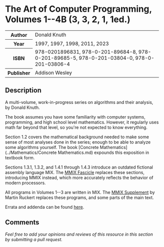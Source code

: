 # The Art of Computer Programming, Volumes 1--4B (3, 3, 2, 1, 1ed.)

<table>
  <tr>
    <th>Author</th>
    <td>Donald Knuth</td>
  </tr>
  <tr>
    <th>Year</th>
    <td>1997, 1997, 1998, 2011, 2023</td>
  </tr>
  <tr>
    <th>ISBN</th>
    <td>978-0201896831, 978-0-201-89684-8, 978-0-201-89685-5, 978-0-201-03804-0, 978-0-201-03806-4</td>
  </tr>
  <tr>
    <th>Publisher</th>
    <td>Addison Wesley</td>
  </tr>
</table>

## Description

A multi-volume, work-in-progress series on algorithms and their analysis, by Donald Knuth.

The book assumes you have some familiarity with computer systems, programming, and high school level mathematics. However, it regularly uses math far beyond that level, so you're not expected to know everything.

Section 1.2 covers the mathematical background needed to make some sense of most analyses done in the series; enough to be able to analyze some algorithms yourself. The book [Concrete Mathematics](../Mathematics/Concrete Mathematics.md) expounds this exposition in textbook form.

Sections 1.3.1, 1.3.2, and 1.4.1 through 1.4.3 introduce an outdated fictional assembly language MIX. The [MMIX Fascicle](https://www.mmix.cs.hm.edu/doc/fasc1.pdf) replaces these sections, introducing MMIX instead, which more accurately reflects the behavior of modern processors.

All programs in Volumes 1--3 are written in MIX. The [MMIX Supplement](https://www.mmix.cs.hm.edu/supplement/index.html) by Martin Ruckert replaces these programs, and some parts of the main text.

Errata and addenda can be found [here](https://www-cs-faculty.stanford.edu/~knuth/taocp.html).

## Comments

*Feel free to add your opinions and reviews of this resource in this section by submitting a pull request.*
